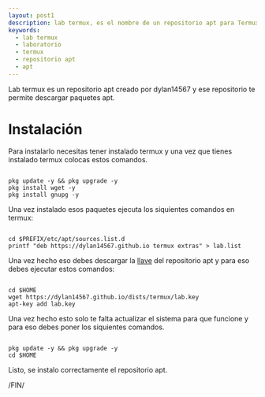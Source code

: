 ```yaml
---
layout: post1
description: lab termux, es el nombre de un repositorio apt para Termux y en este articulo veras como se instala.
keywords:
  - lab termux
  - laboratorio
  - termux
  - repositorio apt
  - apt
---
```


Lab termux es un repositorio apt creado por dylan14567 y ese repositorio te permite descargar paquetes apt.

# Instalación

Para instalarlo necesitas tener instalado termux y una vez que tienes instalado termux colocas estos comandos.

```shell

pkg update -y && pkg upgrade -y
pkg install wget -y
pkg install gnupg -y

```

Una vez instalado esos paquetes ejecuta los siquientes comandos en termux:

```shell

cd $PREFIX/etc/apt/sources.list.d
printf "deb https://dylan14567.github.io termux extras" > lab.list

```

Una vez hecho eso debes descargar la [llave](https://dylan14567.github.io/dists/termux/lab.key) del repositorio apt y para eso debes ejecutar estos comandos:

```shell

cd $HOME
wget https://dylan14567.github.io/dists/termux/lab.key
apt-key add lab.key

```

Una vez hecho esto solo te falta actualizar el sistema para que funcione y para eso debes poner los siquientes comandos.

```shell

pkg update -y && pkg upgrade -y
cd $HOME

```

Listo, se instalo correctamente el repositorio apt.

/FIN/


